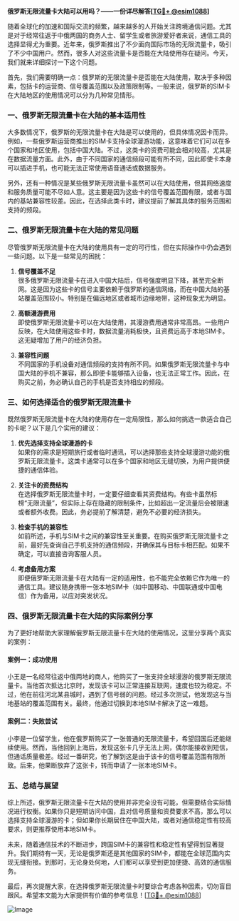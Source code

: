 **俄罗斯无限流量卡大陆可以用吗？——一份详尽解答[[TG💪+ @esim1088](https://t.me/s/esim1088)]**

随着全球化的加速和国际交流的频繁，越来越多的人开始关注跨境通信问题。尤其是对于经常往返于中俄两国的商务人士、留学生或者旅游爱好者来说，通信工具的选择显得尤为重要。近年来，俄罗斯推出了不少面向国际市场的无限流量卡，吸引了不少中国用户。然而，很多人对这些流量卡是否能在大陆使用存在疑问。今天，我们就来详细探讨一下这个问题。

首先，我们需要明确一点：俄罗斯的无限流量卡是否能在大陆使用，取决于多种因素，包括卡的运营商、信号覆盖范围以及政策限制等。一般来说，俄罗斯的SIM卡在大陆地区的使用情况可以分为几种常见情形。

### **一、俄罗斯无限流量卡在大陆的基本适用性**

大多数情况下，俄罗斯的无限流量卡在大陆是可以使用的，但具体情况因卡而异。例如，一些俄罗斯运营商推出的SIM卡支持全球漫游功能，这意味着它们可以在多个国家和地区使用，包括中国大陆。不过，这类卡的资费可能会相对较高，尤其是在数据流量方面。此外，由于不同国家的通信频段可能有所不同，因此即使卡本身可以插进手机，也可能无法正常使用语音通话或数据服务。

另外，还有一种情况是某些俄罗斯无限流量卡虽然可以在大陆使用，但其网络速度和服务质量可能不尽如人意。这主要是因为这些卡的信号覆盖范围有限，或者与国内的基站兼容性较差。因此，在选择此类卡时，建议提前了解其具体的服务范围和支持的频段。

### **二、俄罗斯无限流量卡在大陆的常见问题**

尽管俄罗斯无限流量卡在大陆的使用具有一定的可行性，但在实际操作中仍会遇到一些问题。以下是一些常见的困扰：

1. **信号覆盖不足**  
   很多俄罗斯无限流量卡在进入中国大陆后，信号强度明显下降，甚至完全断网。这是因为这些卡的信号主要依赖于俄罗斯的通信网络，而在中国大陆的基站覆盖范围较小。特别是在偏远地区或者城市边缘地带，这种现象尤为明显。

2. **高额漫游费用**  
   即使俄罗斯无限流量卡可以在大陆使用，其漫游费用通常非常高昂。一些用户反映，在大陆使用这些卡时，数据流量消耗极快，且资费远高于本地SIM卡。这无疑增加了用户的经济负担。

3. **兼容性问题**  
   不同国家的手机设备对通信频段的支持有所不同。如果俄罗斯无限流量卡与中国大陆的手机不兼容，那么即便卡能够插入设备，也无法正常工作。因此，在购买之前，务必确认自己的手机是否支持相应的频段。

### **三、如何选择适合的俄罗斯无限流量卡**

既然俄罗斯无限流量卡在大陆的使用存在一定局限性，那么如何挑选一款适合自己的卡呢？以下是几个实用的建议：

1. **优先选择支持全球漫游的卡**  
   如果你的需求是短期旅行或者临时通讯，可以选择那些支持全球漫游功能的俄罗斯无限流量卡。这类卡通常可以在多个国家和地区无缝切换，为用户提供便捷的通信体验。

2. **关注卡的资费结构**  
   在选择俄罗斯无限流量卡时，一定要仔细查看其资费结构。有些卡虽然标榜“无限流量”，但实际上存在隐藏的限制条件，比如超出一定流量后会被限速或者额外收费。因此，务必提前了解清楚，避免不必要的经济损失。

3. **检查手机的兼容性**  
   如前所述，手机与SIM卡之间的兼容性至关重要。在购买俄罗斯无限流量卡之前，最好先查询自己手机支持的通信频段，并确保其与目标卡相匹配。如果不确定，可以直接咨询客服人员。

4. **考虑备用方案**  
   即便俄罗斯无限流量卡在大陆有一定的适用性，也不能完全依赖它作为唯一的通信工具。建议随身携带一张本地SIM卡（如中国移动、中国联通或中国电信）作为备用，以应对突发状况。

### **四、俄罗斯无限流量卡在大陆的实际案例分享**

为了更好地帮助大家理解俄罗斯无限流量卡在大陆的使用情况，这里分享两个真实的案例：

#### **案例一：成功使用**
小王是一名经常往返中俄两地的商人，他购买了一张支持全球漫游的俄罗斯无限流量卡。当他首次抵达北京时，发现该卡可以正常连接互联网，速度也较为稳定。不过，他在前往河北某县城时，遇到了信号弱的问题。经过多次测试，他发现这与当地基站的覆盖范围有关。最终，他通过切换到本地SIM卡解决了这一难题。

#### **案例二：失败尝试**
小李是一位留学生，他在俄罗斯购买了一张普通的无限流量卡，希望回国后还能继续使用。然而，当他回到上海后，发现这张卡几乎无法上网，偶尔能接收到短信，但通话质量极差。经过一番研究，他了解到这是由于该卡的信号覆盖范围有限所致。后来，他果断放弃了这张卡，转而申请了一张本地SIM卡。

### **五、总结与展望**

综上所述，俄罗斯无限流量卡在大陆的使用并非完全没有可能，但需要结合实际情况进行权衡。如果你只是短期访问中国，且对信号质量和资费要求不高，那么可以选择支持全球漫游的卡；但如果你长期居住在中国大陆，或者对通信稳定性有较高要求，则更推荐使用本地SIM卡。

未来，随着通信技术的不断进步，跨国SIM卡的兼容性和稳定性有望得到显著提升。我们期待有一天，无论是俄罗斯还是其他国家的SIM卡，都能在全球范围内实现无缝衔接。到那时，无论身处何地，人们都可以享受到更加便捷、高效的通信服务。

最后，再次提醒大家，在选择俄罗斯无限流量卡时要综合考虑各种因素，切勿盲目跟风。希望本文能为大家提供有价值的参考信息！[[TG💪+ @esim1088](https://t.me/s/esim1088)]  

![Image](https://i.postimg.cc/4NQfJmqS/Snipaste-2025-05-13-00-14-12.png)